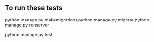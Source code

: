 To run these tests
---------------------

python manage.py makemigrations
python manage.py migrate
python manage.py runserver

python manage.py test

